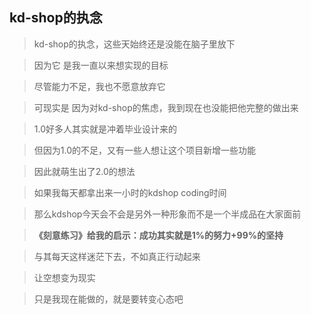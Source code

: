 ## kd-shop的执念

> kd-shop的执念，这些天始终还是没能在脑子里放下

> 因为它 是我一直以来想实现的目标

> 尽管能力不足，我也不愿意放弃它

> 可现实是 因为对kd-shop的焦虑，我到现在也没能把他完整的做出来

> 1.0好多人其实就是冲着毕业设计来的

> 但因为1.0的不足，又有一些人想让这个项目新增一些功能

> 因此就萌生出了2.0的想法

> 如果我每天都拿出来一小时的kdshop coding时间

> 那么kdshop今天会不会是另外一种形象而不是一个半成品在大家面前

> **《刻意练习》给我的启示：成功其实就是1%的努力+99%的坚持**

> 与其每天这样迷茫下去，不如真正行动起来

> 让空想变为现实

> 只是我现在能做的，就是要转变心态吧

